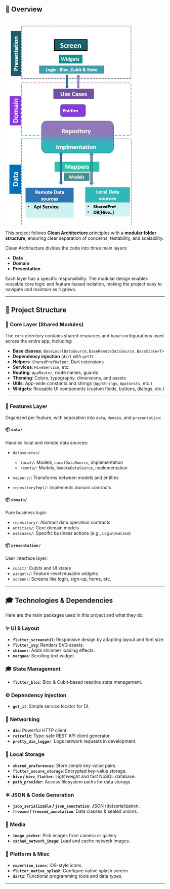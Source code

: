 ## 🧠 Overview


![Clean Architecture](./cleanArch.JPG)

This project follows **Clean Architecture** principles with a **modular folder structure**, ensuring clear separation of concerns, testability, and scalability.

Clean Architecture divides the code into three main layers:

* **Data**
* **Domain**
* **Presentation**

Each layer has a specific responsibility. The modular design enables reusable core logic and feature-based isolation, making the project easy to navigate and maintain as it grows.

---

## 📁 Project Structure

### 🔹 Core Layer (Shared Modules)

The `core` directory contains shared resources and base configurations used across the entire app, including:

* **Base classes**: `BaseLocalDataSource`, `BaseRemoteDataSource`, `BaseState<T>`
* **Dependency injection** (`di/`) with `getIt`
* **Helpers**: `SharedPrefHelper`, Dart extensions
* **Services**: `HiveService`, etc.
* **Routing**: `AppRouter`, route names, guards
* **Theming**: Colors, typography, dimensions, and assets
* **Utils**: App-wide constants and strings (`AppStrings`, `AppConsts`, etc.)
* **Widgets**: Reusable UI components (custom fields, buttons, dialogs, etc.)

---

### 🔹 Features Layer

Organized per feature, with separation into `data`, `domain`, and `presentation`:

#### 📦 `data/`

Handles local and remote data sources:

* `datasources/`

  * `local/`: Models, `LocalDataSource`, implementation
  * `remote/`: Models, `RemoteDataSource`, implementation
* `mappers/`: Transforms between models and entities
* `repositoryImpl/`: Implements domain contracts

#### 📦 `domain/`

Pure business logic:

* `repository/`: Abstract data operation contracts
* `entities/`: Core domain models
* `usecases/`: Specific business actions (e.g., `LoginUseCase`)

#### 📦 `presentation/`

User interface layer:

* `cubit/`: Cubits and UI states
* `widgets/`: Feature-level reusable widgets
* `screen/`: Screens like login, sign-up, home, etc.

---

## 🎓 Technologies & Dependencies

Here are the main packages used in this project and what they do:

### ✨ UI & Layout

* **`flutter_screenutil`**: Responsive design by adapting layout and font size.
* **`flutter_svg`**: Renders SVG assets.
* **`shimmer`**: Adds shimmer loading effects.
* **`marquee`**: Scrolling text widget.

### 🎓 State Management

* **`flutter_bloc`**: Bloc & Cubit-based reactive state management.

### ⚙️ Dependency Injection

* **`get_it`**: Simple service locator for DI.

### 🚀 Networking

* **`dio`**: Powerful HTTP client.
* **`retrofit`**: Type-safe REST API client generator.
* **`pretty_dio_logger`**: Logs network requests in development.

### 📂 Local Storage

* **`shared_preferences`**: Store simple key-value pairs.
* **`flutter_secure_storage`**: Encrypted key-value storage.
* **`hive` / `hive_flutter`**: Lightweight and fast NoSQL database.
* **`path_provider`**: Access filesystem paths for data storage.

### ⚛️ JSON & Code Generation

* **`json_serializable` / `json_annotation`**: JSON (de)serialization.
* **`freezed` / `freezed_annotation`**: Data classes & sealed unions.

### 📸 Media

* **`image_picker`**: Pick images from camera or gallery.
* **`cached_network_image`**: Load and cache network images.

### 🎡 Platform & Misc

* **`cupertino_icons`**: iOS-style icons.
* **`flutter_native_splash`**: Configure native splash screen.
* **`dartz`**: Functional programming tools and data types.

---
